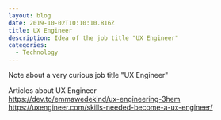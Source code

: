 ```yaml
---
layout: blog
date: 2019-10-02T10:10:10.816Z
title: UX Engineer
description: Idea of the job title "UX Engineer"
categories:
  - Technology
---
```

Note about a very curious job title "UX Engineer"

Articles about UX Engineer\
<a href="https://dev.to/emmawedekind/ux-engineering-3hem" target="_blank" rel="noopener noreferrer">https://dev.to/emmawedekind/ux-engineering-3hem</a>
<a href="https://uxengineer.com/skills-needed-become-a-ux-engineer/" target="_blank" rel="noopener noreferrer">https://uxengineer.com/skills-needed-become-a-ux-engineer/</a>


<!--Web制作を始めてから早13年。
まさかここまで続ける仕事になるとは考えてもおらず

デザイナーという言葉に憧れデザイナーを目指していたのですが、私の素質を見抜いたのか私はディレクターの方が向いている、と当時の業界ではよくあった何もしらないのに名前だけはディレクターという名のついた名ばかり新人Webディレクターが誕生しました。

何もできない

数年たち、ある程度のいろんなことが分かってきて、プロジェクトもスムーズに回せるようになってくると、自分のやりたいことがでてきて
しかし、自分で作れないというもどかしさ。
そこで、HTMLCSS

兄がソフトウェアエンジニアである影響もあり、
私の興味はエンジニアリングに向いてきました。

そして、フリーランスになってからは、ずーっとこの肩書きについて考えてきました。
Webデザイナーというにも、
デザインという言葉はすごく難しくて、どちらかというとコーディングも好きだったりする。

-->
